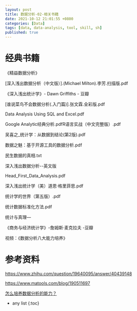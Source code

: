 ```yaml
---
layout: post
title: 数据分析-02-相关书籍
date: 2021-10-12 21:01:55 +0800
categories: [Data]
tags: [data, data-analysis, tool, skill, sh]
published: true
---
```


# 经典书籍

《精益数据分析》

[深入浅出数据分析（中文版）].(Michael Milton).李芳.扫描版.pdf

《深入浅出统计学》- Dawn Griffiths - 豆瓣

[谁说菜鸟不会数据分析(.入门篇)].张文霖.全彩版.pdf

Data Analysis Using SQL and Excel.pdf

Google Analytic经典分析.pdfR语言实战（中文完整版）.pdf

吴喜之_统计学：从数据到结论(第2版).pdf

数据之魅：基于开源工具的数据分析.pdf

民生数据的真相.txt

深入浅出数据分析--英文版

Head_First_Data_Analysis.pdf

深入浅出统计学（美）道恩·格里菲思.pdf

统计学的世界（第五版）.pdf

统计数据标准化方法.pdf

统计与真理—

《商务与经济统计学》-詹姆斯·麦克拉夫 -豆瓣

视频：《数据分析八大能力培养》

# 参考资料

https://www.zhihu.com/question/19640095/answer/40439148

https://www.matools.com/blog/190511697

[怎么培养数据分析的能力？](https://www.zhihu.com/question/19851900/answer/2132069762)

* any list
{:toc}